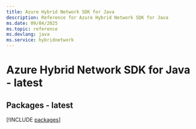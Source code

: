 ```yaml
---
title: Azure Hybrid Network SDK for Java
description: Reference for Azure Hybrid Network SDK for Java
ms.date: 09/04/2025
ms.topic: reference
ms.devlang: java
ms.service: hybridnetwork
---
```

# Azure Hybrid Network SDK for Java - latest
## Packages - latest
[!INCLUDE [packages](hybrid-network-index.md)]